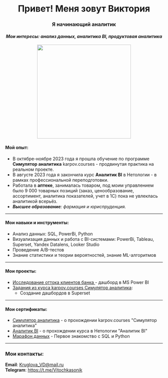<h1 align="center">Привет! Меня зовут Виктория </a> 
<h3 align="center">  Я начинающий аналитик </h3>
<h4 align="center">  <i> Мои интересы: анализ данных, аналитика BI, продуктовая аналитика</i>  </h4>

<div id="header" align="center">
  <img src="https://media.giphy.com/media/QVxrNzhAaKO1xkH4y1/giphy.gif" width="300"/>
</div>

#### Мой опыт:

- В октябре-ноябре 2023 года я прошла обучение по программе **Симулятор аналитика** karpov.courses - продвинутая практика на реальном проекте.
- В августе 2023 года я закончила курс **Аналитик BI** в Нетологии - в рамках профессиональной переподготовки.
- Работала в **аптеке**, занималась товаром, под моим управлением было 9 000 товарных позиций (заказ, ценообразование, ассортимент, аналитика показателей, учет в 1С) пока не увлеклась аналитикой всерьёз.
- _**Высшее образование**: фармация и юриспруденция._
---

#### Мои навыки и инструменты:
- Анализ данных: SQL, PowerBi, Python
- Визуализация данных и работа с BI-системами: PowerBi, Tableau, Superset, Yandex Datalens, Looker Studio
- Проведение A/B-тестов
- Знание статистики и теории вероятностей, знание ML-алгоритмов
---
#### Мои проекты:
- [Исследование оттока клиентов банка ](https://github.com/Vitochkasonik/Churn_research) - дашборд в MS Power BI
- [Задания из курса karpov.courses Симулятор аналитика](https://github.com/Vitochkasonik/Simulator_analitik):  
  * Создание дашбордов в Superset

---
#### Мои сертификаты:
- [Симулятор аналитика](https://lab.karpov.courses/certificate/e16610e3-5119-4a74-be49-a71fd3353539/) - о прохождении karpov.courses "Симулятор аналитика"
- [Аналитик BI](https://netology.ru/sharing/58c51b16aad1d20caac9ca40b74d1067?utm_source=social&utm_campaign=achievements) - о прохождении курса в Нетологии "Аналитик BI"
- [Марафон данных](https://stepik.org/cert/2177256) - Первое знакомство c SQL и Python

---
### Мои контакты:
**Email**: Kruglova_VD@mail.ru    
**Telegram**: https://t.me/Vitochkasonik
